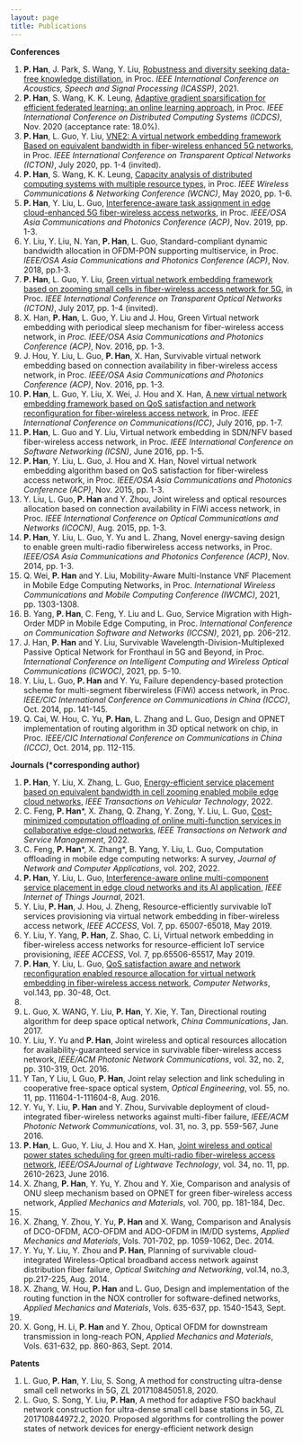 ```yaml
---
layout: page
title: Publications
---
```



**Conferences**
1. **P. Han**, J. Park, S. Wang, Y. Liu, [Robustness and diversity seeking data-free knowledge distillation](https://arxiv.org/abs/2011.03749), in Proc. _IEEE International Conference on Acoustics, Speech and Signal Processing (ICASSP)_, 2021.
2. **P. Han**, S. Wang, K. K. Leung, [Adaptive gradient sparsification for efficient federated learning: an online
learning approach](https://arxiv.org/abs/2001.04756), in Proc. _IEEE International Conference on Distributed Computing Systems (ICDCS)_, Nov.
2020 (acceptance rate: 18.0%).
3. **P. Han**, L. Guo, Y. Liu, [VNE2: A virtual network embedding framework Based on equivalent bandwidth in
fiber-wireless enhanced 5G networks](/assets/ICTON_2020.pdf), in Proc. _IEEE International Conference on Transparent Optical Networks
(ICTON)_, July 2020, pp. 1-4 (invited).
4. **P. Han**, S. Wang, K. K. Leung, [Capacity analysis of distributed computing systems with multiple resource
types](/assets/WCNC2019.pdf), in Proc. _IEEE Wireless Communications & Networking Conference (WCNC)_, May 2020, pp. 1-6.
5. **P. Han**, Y. Liu, L. Guo, [Interference-aware task assignment in edge cloud-enhanced 5G fiber-wireless access
networks](/assets/ACP_2019.pdf), in Proc. _IEEE/OSA Asia Communications and Photonics Conference (ACP)_, Nov. 2019, pp. 1-3.
6. Y. Liu, Y. Liu, N. Yan, **P. Han**, L. Guo, Standard-compliant dynamic bandwidth allocation in OFDM-PON
supporting multiservice, in Proc. _IEEE/OSA Asia Communications and Photonics Conference (ACP)_, Nov. 2018,
pp.1-3.
7. **P. Han**, L. Guo, Y. Liu, [Green virtual network embedding framework based on zooming small cells in
fiber-wireless access network for 5G](/assets/ICTON_2017.pdf), in Proc. _IEEE International Conference on Transparent Optical Networks
(ICTON)_, July 2017, pp. 1-4 (invited).
8. X. Han, **P. Han**, L. Guo, Y. Liu and J. Hou, Green Virtual network embedding with periodical sleep mechanism
for fiber-wireless access network, in _Proc. IEEE/OSA Asia Communications and Photonics Conference (ACP)_,
Nov. 2016, pp. 1-3.
9. J. Hou, Y. Liu, L. Guo, **P. Han**, X. Han, Survivable virtual network embedding based on connection availability
in fiber-wireless access network, in Proc. _IEEE/OSA Asia Communications and Photonics Conference (ACP)_,
Nov. 2016, pp. 1-3.
10. **P. Han**, L. Guo, Y. Liu, X. Wei, J. Hou and X. Han, [A new virtual network embedding framework based on
QoS satisfaction and network reconfiguration for fiber-wireless access network](/assets/ICC_2016.pdf), in Proc. _IEEE International
Conference on Communications(ICC)_, July 2016, pp. 1-7.
11. **P. Han**, L. Guo and Y. Liu, Virtual network embedding in SDN/NFV based fiber-wireless access network, in
Proc. _IEEE International Conference on Software Networking (ICSN)_, June 2016, pp. 1-5.
12. **P. Han**, Y. Liu, L. Guo, J. Hou and X. Han, Novel virtual network embedding algorithm based on QoS
satisfaction for fiber-wireless access network, in Proc. _IEEE/OSA Asia Communications and Photonics Conference
(ACP)_, Nov. 2015, pp. 1-3.
13. Y. Liu, L. Guo, **P. Han** and Y. Zhou, Joint wireless and optical resources allocation based on connection
availability in FiWi access network, in Proc. _IEEE International Conference on Optical Communications and
Networks (ICOCN)_, Aug. 2015, pp. 1-3.
14. **P. Han**, Y. Liu, L. Guo, Y. Yu and L. Zhang, Novel energy-saving design to enable green multi-radio fiberwireless access networks, in Proc. _IEEE/OSA Asia Communications and Photonics Conference (ACP)_, Nov. 2014,
pp. 1-3.
15. Q. Wei, **P. Han** and Y. Liu, Mobility-Aware Multi-Instance VNF Placement in Mobile Edge Computing Networks, 
in Proc. _International Wireless Communications and Mobile Computing Conference (IWCMC)_, 2021, pp. 1303-1308. 
16. B. Yang, **P. Han**, C. Feng, Y. Liu and L. Guo, Service Migration with High-Order MDP in Mobile Edge Computing, 
in Proc. _International Conference on Communication Software and Networks (ICCSN)_, 2021, pp. 206-212. 
17. J. Han, **P. Han** and Y. Liu, Survivable Wavelength-Division-Multiplexed Passive Optical Network for Fronthaul in 5G and Beyond, 
in Proc. _International Conference on Intelligent Computing and Wireless Optical Communications (ICWOC)_, 2021, pp. 5-10. 
18. Y. Liu, L. Guo, **P. Han** and Y. Yu, Failure dependency-based protection scheme for multi-segment fiberwireless (FiWi) access network, in Proc. _IEEE/CIC International Conference on Communications in China (ICCC)_,
Oct. 2014, pp. 141-145. 
19. Q. Cai, W. Hou, C. Yu, **P. Han**, L. Zhang and L. Guo, Design and OPNET implementation of routing algorithm
in 3D optical network on chip, in Proc. _IEEE/CIC International Conference on Communications in China (ICCC)_,
Oct. 2014, pp. 112-115.

**Journals (\*corresponding author)**
1. **P. Han**, Y. Liu, X. Zhang, L. Guo, [Energy-efficient service placement based on equivalent bandwidth in cell zooming enabled mobile edge cloud networks](/assets/TVT_2022.pdf), 
_IEEE Transactions on Vehicular Technology_, 2022.
2. C. Feng, **P. Han**\*, X. Zhang, Q. Zhang, Y. Zong, Y. Liu, L. Guo, [Cost-minimized computation offloading of online multi-function services in collaborative edge-cloud networks](/assets/TNSM_2022.pdf), 
_IEEE Transactions on Network and Service Management_, 2022.
3. C. Feng, **P. Han**\*, X. Zhang\*, B. Yang, Y. Liu, L. Guo, Computation offloading in mobile edge computing networks: A survey, 
_Journal of Network and Computer Applications_, vol. 202, 2022.	
4. **P. Han**, Y. Liu, L. Guo, [Interference-aware online multi-component service placement in edge cloud networks
and its AI application](/assets/IoT_2021.pdf), _IEEE Internet of Things Journal_, 2021.
5. Y. Liu, **P. Han**, J. Hou, J. Zheng, Resource-efficiently survivable IoT services provisioning via virtual network
embedding in fiber-wireless access network, _IEEE ACCESS_, Vol. 7, pp. 65007-65018, May 2019.
6. Y. Liu, Y. Yang, **P. Han**, Z. Shao, C. Li, Virtual network embedding in fiber-wireless access networks for
resource-efficient IoT service provisioning, _IEEE ACCESS_, Vol. 7, pp.65506-65517, May 2019.
7. **P. Han**, Y. Liu, L. Guo, [QoS satisfaction aware and network reconfiguration enabled resource allocation for
virtual network embedding in fiber-wireless access network](/assets/COMNET_2017.pdf), _Computer Networks_, vol.143, pp. 30-48, Oct.
2018.
8. L. Guo, X. WANG, Y. Liu, **P. Han**, Y. Xie, Y. Tan, Directional routing algorithm for deep space optical network,
_China Communications_, Jan. 2017.
9. Y. Liu, Y. Yu and **P. Han**, Joint wireless and optical resources allocation for availability-guaranteed service in
survivable fiber-wireless access network, _IEEE/ACM Photonic Network Communications_, vol. 32, no. 2, pp.
310-319, Oct. 2016.
10. Y Tan, Y Liu, L Guo, **P. Han**, Joint relay selection and link scheduling in cooperative free-space optical system,
_Optical Engineering_, vol. 55, no. 11, pp. 111604-1-111604-8, Aug. 2016.
11. Y. Yu, Y. Liu, **P. Han** and Y. Zhou, Survivable deployment of cloud-integrated fiber-wireless networks against
multi-fiber failure, _IEEE/ACM Photonic Network Communications_, vol. 31, no. 3, pp. 559-567, June 2016.
12. **P. Han**, L. Guo, Y. Liu, J. Hou and X. Han, [Joint wireless and optical power states scheduling for green
multi-radio fiber-wireless access network](/assets/JLT_2015.pdf), _IEEE/OSAJournal of Lightwave Technology_, vol. 34, no. 11, pp.
2610-2623, June 2016.
13. X. Zhang, **P. Han**, Y. Yu, Y. Zhou and Y. Xie, Comparison and analysis of ONU sleep mechanism based on
OPNET for green fiber-wireless access network, _Applied Mechanics and Materials_, vol. 700, pp. 181-184, Dec.
2014.
14. X. Zhang, Y. Zhou, Y. Yu, **P. Han** and X. Wang, Comparison and Analysis of DCO-OFDM, ACO-OFDM and
ADO-OFDM in IM/DD systems, _Applied Mechanics and Materials_, Vols. 701-702, pp. 1059-1062, Dec. 2014.
15. Y. Yu, Y. Liu, Y. Zhou and **P. Han**, Planning of survivable cloud-integrated Wireless-Optical broadband
access network against distribution fiber failure, _Optical Switching and Networking_, vol.14, no.3, pp.217-225,
Aug. 2014.
16. X. Zhang, W. Hou, **P. Han** and L. Guo, Design and implementation of the routing function in the NOX
controller for software-defined networks, _Applied Mechanics and Materials_, Vols. 635-637, pp. 1540-1543, Sept.
2014.
17. X. Gong, H. Li, **P. Han** and Y. Zhou, Optical OFDM for downstream transmission in long-reach PON, _Applied
Mechanics and Materials_, Vols. 631-632, pp. 860-863, Sept. 2014.

**Patents**
1. L. Guo, **P. Han**, Y. Liu, S. Song, A method for constructing ultra-dense small cell networks in 5G, ZL
201710845051.8, 2020.
2. L. Guo, S. Song, Y. Liu, **P. Han**, A method for adaptive FSO backhaul network construction for ultra-dense
small cell base stations in 5G, ZL 201710844972.2, 2020.
Proposed algorithms for controlling the power states of network devices for energy-efficient network design